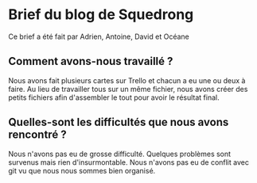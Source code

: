 # Brief du blog de Squedrong

Ce brief a été fait par Adrien, Antoine, David et Océane

## Comment avons-nous travaillé ?

Nous avons fait plusieurs cartes sur Trello et chacun a eu une ou deux à faire. Au lieu de travailler tous sur un même fichier, nous avons créer des petits fichiers afin d'assembler le tout pour avoir le résultat final.

## Quelles-sont les difficultés que nous avons rencontré ?

Nous n'avons pas eu de grosse difficulté. Quelques problèmes sont survenus mais rien d'insurmontable. Nous n'avons pas eu de conflit avec git vu que nous nous sommes bien organisé.